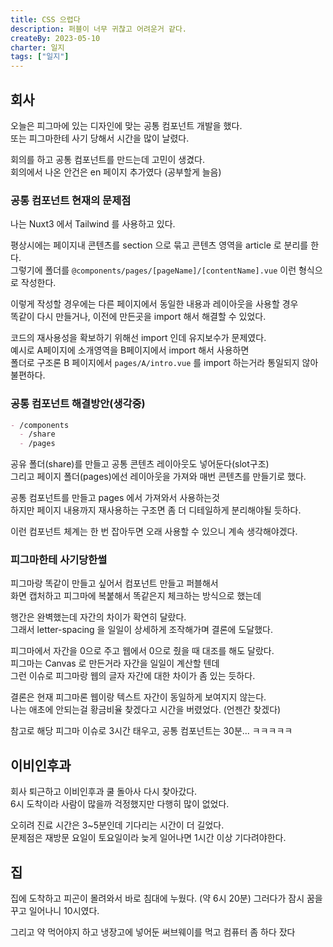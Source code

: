 ```yaml
---
title: CSS 으렵다
description: 퍼블이 너무 귀찮고 어려운거 같다.
createBy: 2023-05-10
charter: 일지
tags: ["일지"]
---
```


## 회사

오늘은 피그마에 있는 디자인에 맞는 공통 컴포넌트 개발을 했다.  
또는 피그마한테 사기 당해서 시간을 많이 날렸다.

회의를 하고 공통 컴포넌트를 만드는데 고민이 생겼다.  
회의에서 나온 안건은 en 페이지 추가였다 (공부할게 늘음)

### 공통 컴포넌트 현재의 문제점

나는 Nuxt3 에서 Tailwind 를 사용하고 있다.

평상시에는 페이지내 콘텐츠를 section 으로 묶고 콘텐츠 영역을 article 로 분리를 한다.  
그렇기에 폴더를 `@components/pages/[pageName]/[contentName].vue` 이런 형식으로 작성한다.

이렇게 작성할 경우에는 다른 페이지에서 동일한 내용과 레이아웃을 사용할 경우  
똑같이 다시 만들거나, 이전에 만든곳을 import 해서 해결할 수 있었다.

코드의 재사용성을 확보하기 위해선 import 인데 유지보수가 문제였다.  
예시로 A페이지에 소개영역을 B페이지에서 import 해서 사용하면  
폴더로 구조론 B 페이지에서 `pages/A/intro.vue` 를 import 하는거라 통일되지 않아 불편하다.

### 공통 컴포넌트 해결방안(생각중)

```markdown
- /components
  - /share
  - /pages
```

공유 폴더(share)를 만들고 공통 콘텐츠 레이아웃도 넣어둔다(slot구조)  
그리고 페이지 폴더(pages)에선 레이아웃을 가져와 매번 콘텐츠를 만들기로 했다.

공통 컴포넌트를 만들고 pages 에서 가져와서 사용하는것  
하지만 페이지 내용까지 재사용하는 구조면 좀 더 디테일하게 분리해야될 듯하다.

이런 컴포넌트 체계는 한 번 잡아두면 오래 사용할 수 있으니 계속 생각해야겠다.

### 피그마한테 사기당한썰

피그마랑 똑같이 만들고 싶어서 컴포넌트 만들고 퍼블해서  
화면 캡처하고 피그마에 복붙해서 똑같은지 체크하는 방식으로 했는데

행간은 완벽했는데 자간의 차이가 확연히 달랐다.  
그래서 letter-spacing 을 일일이 상세하게 조작해가며 결론에 도달했다.

피그마에서 자간을 0으로 주고 웹에서 0으로 줬을 때 대조를 해도 달랐다.  
피그마는 Canvas 로 만든거라 자간을 일일이 계산할 텐데  
그런 이슈로 피그마랑 웹의 글자 자간에 대한 차이가 좀 있는 듯하다.

결론은 현재 피그마론 웹이랑 텍스트 자간이 동일하게 보여지지 않는다.  
나는 애초에 안되는걸 황금비율 찾겠다고 시간을 버렸었다. (언젠간 찾겠다)

참고로 해당 피그마 이슈로 3시간 태우고, 공통 컴포넌트는 30분... ㅋㅋㅋㅋㅋ

## 이비인후과

회사 퇴근하고 이비인후과 쿨 돌아사 다시 찾아갔다.  
6시 도착이라 사람이 많을까 걱정했지만 다행히 많이 없었다.

오히려 진료 시간은 3~5분인데 기다리는 시간이 더 길었다.  
문제점은 재방문 요일이 토요일이라 늦게 일어나면 1시간 이상 기다려야한다.

## 집

집에 도착하고 피곤이 몰려와서 바로 침대에 누웠다. (약 6시 20분)
그러다가 잠시 꿈을 꾸고 일어나니 10시였다.

그리고 약 먹어야지 하고 냉장고에 넣어둔 써브웨이를 먹고 컴퓨터 좀 하다 잤다
